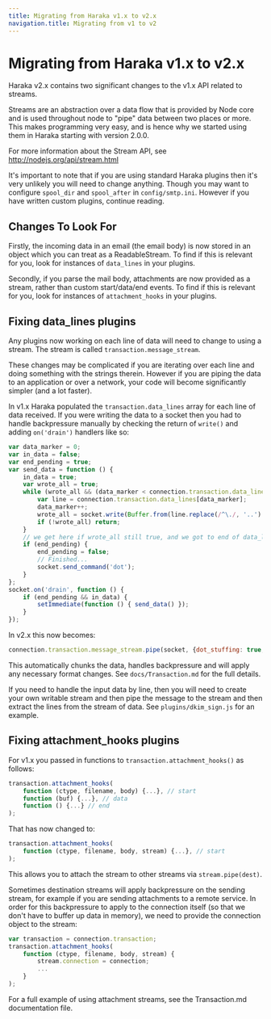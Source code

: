 ```yaml
---
title: Migrating from Haraka v1.x to v2.x
navigation.title: Migrating from v1 to v2
---
```


# Migrating from Haraka v1.x to v2.x

Haraka v2.x contains two significant changes to the v1.x API related to
streams.

Streams are an abstraction over a data flow that is provided by Node core
and is used throughout node to "pipe" data between two places or more. This
makes programming very easy, and is hence why we started using them in Haraka
starting with version 2.0.0.

For more information about the Stream API, see 
http://nodejs.org/api/stream.html

It's important to note that if you are using standard Haraka plugins then
it's very unlikely you will need to change anything. Though you may want
to configure `spool_dir` and `spool_after` in `config/smtp.ini`. However if
you have written custom plugins, continue reading.

Changes To Look For
-------------------

Firstly, the incoming data in an email (the email body) is now stored in an
object which you can treat as a ReadableStream. To find if this is relevant
for you, look for instances of `data_lines` in your plugins.

Secondly, if you parse the mail body, attachments are now provided as a
stream, rather than custom start/data/end events. To find if this is relevant
for you, look for instances of `attachment_hooks` in your plugins.

Fixing data\_lines plugins
-------------------------

Any plugins now working on each line of data will need to change to using a
stream. The stream is called `transaction.message_stream`.

These changes may be complicated if you are iterating over each line and
doing something with the strings therein. However if you are piping the data
to an application or over a network, your code will become significantly
simpler (and a lot faster).

In v1.x Haraka populated the `transaction.data_lines` array for each line of 
data received.  If you were writing the data to a socket then you had to handle backpressure manually by checking the return of `write()` and adding 
`on('drain')` handlers like so:

```js
var data_marker = 0;
var in_data = false;
var end_pending = true;
var send_data = function () {
    in_data = true;
    var wrote_all = true;
    while (wrote_all && (data_marker < connection.transaction.data_lines.length)) {
        var line = connection.transaction.data_lines[data_marker];
        data_marker++;
        wrote_all = socket.write(Buffer.from(line.replace(/^\./, '..').replace(/\r?\n/g, '\r\n')), 'binary');
        if (!wrote_all) return;
    }
    // we get here if wrote_all still true, and we got to end of data_lines
    if (end_pending) {
        end_pending = false;
        // Finished...
        socket.send_command('dot');
    }
};
socket.on('drain', function () {
    if (end_pending && in_data) {
        setImmediate(function () { send_data() });
    }
});
```

In v2.x this now becomes:

```js
connection.transaction.message_stream.pipe(socket, {dot_stuffing: true, ending_dot: true});
```

This automatically chunks the data, handles backpressure and will apply any 
necessary format changes.  See `docs/Transaction.md` for the full details.

If you need to handle the input data by line, then you will need to create 
your own writable stream and then pipe the message to the stream and then 
extract the lines from the stream of data.  See `plugins/dkim_sign.js` for 
an example.

Fixing attachment\_hooks plugins
-------------------------------

For v1.x you passed in functions to `transaction.attachment_hooks()` as
follows:

```js
transaction.attachment_hooks(
    function (ctype, filename, body) {...}, // start
    function (buf) {...}, // data
    function () {...} // end
);
```

That has now changed to:

```js
transaction.attachment_hooks(
    function (ctype, filename, body, stream) {...}, // start
);
```

This allows you to attach the stream to other streams via `stream.pipe(dest)`.

Sometimes destination streams will apply backpressure on the sending stream,
for example if you are sending attachments to a remote service. In order
for this backpressure to apply to the connection itself (so that we don't
have to buffer up data in memory), we need to provide the connection object
to the stream:

```js
var transaction = connection.transaction;
transaction.attachment_hooks(
    function (ctype, filename, body, stream) {
        stream.connection = connection;
        ...
    }
);
```
For a full example of using attachment streams, see the Transaction.md
documentation file.